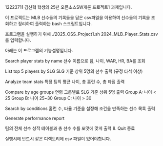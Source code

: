 12223711 김신혁 학생의 25년 오픈소스SW개론 프로젝트1 과제입니다.

이 프로젝트는 MLB 선수들의 기록들을 담은 csv파일을 이용하여 선수들의 기록을 조회하고 정리하여 출력하는 bash 스크립트입니다.

프로그램을 실행하기 위해 ./2025_OSS_Project1.sh 2024_MLB_Player_Stats.csv 를 입력합니다.

아래는 이 프로그램의 기능설명입니다.

Search player stats by name
선수 이름으로 팀, 나이, WAR, HR, BA를 조회

List top 5 players by SLG
SLG 기준 상위 5명의 선수 출력 (규정 타석 이상)

Analyze team stats
특정 팀의 평균 나이, 총 홈런 수, 총 타점 출력

Compare by age groups
연령 그룹별로 SLG 기준 상위 5명 출력
Group A: 나이 < 25
Group B: 나이 25~30
Group C: 나이 > 30

Search by conditions
홈런 수, 타율 기준을 설정해 조건을 만족하는 선수 목록 출력

Generate performance report

팀의 전체 선수 성적 테이블과 총 선수 수를 포맷에 맞게 출력
8. Quit
종료

실행시에 반드시 같은 디렉토리에 csv 파일이 있어야합니다.
